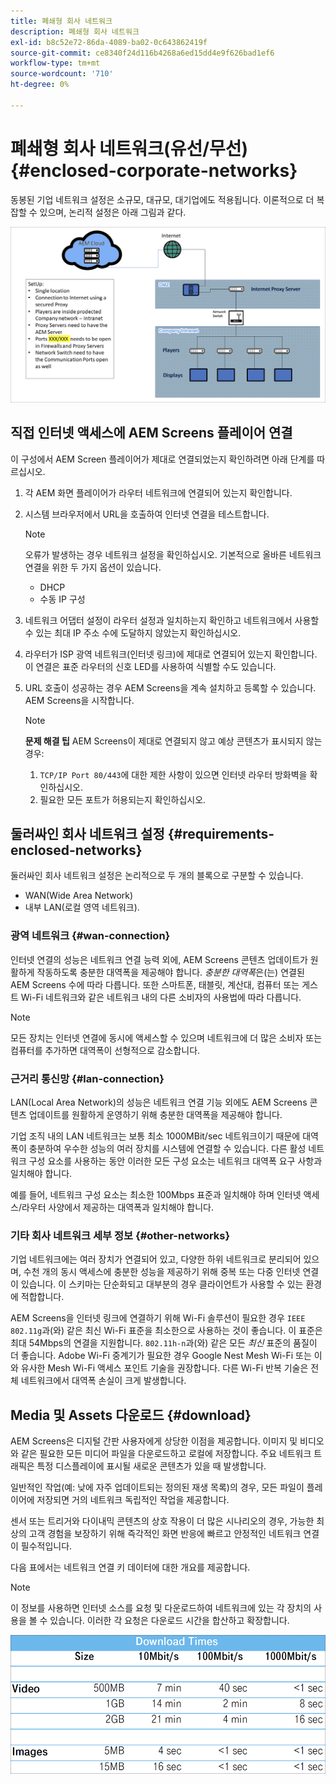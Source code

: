 ```yaml
---
title: 폐쇄형 회사 네트워크
description: 폐쇄형 회사 네트워크
exl-id: b8c52e72-86da-4089-ba02-0c643862419f
source-git-commit: ce8340f24d116b4268a6ed15dd4e9f626bad1ef6
workflow-type: tm+mt
source-wordcount: '710'
ht-degree: 0%

---
```


# 폐쇄형 회사 네트워크(유선/무선) {#enclosed-corporate-networks}

동봉된 기업 네트워크 설정은 소규모, 대규모, 대기업에도 적용됩니다. 이론적으로 더 복잡할 수 있으며, 논리적 설정은 아래 그림과 같다.

![](/help/using/assets/enclosed-network-1.png)


## 직접 인터넷 액세스에 AEM Screens 플레이어 연결

이 구성에서 AEM Screen 플레이어가 제대로 연결되었는지 확인하려면 아래 단계를 따르십시오.

1. 각 AEM 화면 플레이어가 라우터 네트워크에 연결되어 있는지 확인합니다.
1. 시스템 브라우저에서 URL을 호출하여 인터넷 연결을 테스트합니다.

   >[!NOTE]
   >오류가 발생하는 경우 네트워크 설정을 확인하십시오. 기본적으로 올바른 네트워크 연결을 위한 두 가지 옵션이 있습니다.
   >* DHCP
   >* 수동 IP 구성

1. 네트워크 어댑터 설정이 라우터 설정과 일치하는지 확인하고 네트워크에서 사용할 수 있는 최대 IP 주소 수에 도달하지 않았는지 확인하십시오.

1. 라우터가 ISP 광역 네트워크(인터넷 링크)에 제대로 연결되어 있는지 확인합니다. 이 연결은 표준 라우터의 신호 LED를 사용하여 식별할 수도 있습니다.
1. URL 호출이 성공하는 경우 AEM Screens을 계속 설치하고 등록할 수 있습니다. AEM Screens을 시작합니다.

   >[!NOTE]
   >**문제 해결 팁**
   >AEM Screens이 제대로 연결되지 않고 예상 콘텐츠가 표시되지 않는 경우:
   >
   >1. `TCP/IP Port 80/443`에 대한 제한 사항이 있으면 인터넷 라우터 방화벽을 확인하십시오.
   >1. 필요한 모든 포트가 허용되는지 확인하십시오.

## 둘러싸인 회사 네트워크 설정 {#requirements-enclosed-networks}

둘러싸인 회사 네트워크 설정은 논리적으로 두 개의 블록으로 구분할 수 있습니다.

* WAN(Wide Area Network)
* 내부 LAN(로컬 영역 네트워크).

### 광역 네트워크 {#wan-connection}

인터넷 연결의 성능은 네트워크 연결 능력 외에, AEM Screens 콘텐츠 업데이트가 원활하게 작동하도록 충분한 대역폭을 제공해야 합니다.
*충분한 대역폭*&#x200B;은(는) 연결된 AEM Screens 수에 따라 다릅니다. 또한 스마트폰, 태블릿, 계산대, 컴퓨터 또는 게스트 Wi-Fi 네트워크와 같은 네트워크 내의 다른 소비자의 사용법에 따라 다릅니다.

>[!NOTE]
>
>모든 장치는 인터넷 연결에 동시에 액세스할 수 있으며 네트워크에 더 많은 소비자 또는 컴퓨터를 추가하면 대역폭이 선형적으로 감소합니다.

### 근거리 통신망 {#lan-connection}

LAN(Local Area Network)의 성능은 네트워크 연결 기능 외에도 AEM Screens 콘텐츠 업데이트를 원활하게 운영하기 위해 충분한 대역폭을 제공해야 합니다.

기업 조직 내의 LAN 네트워크는 보통 최소 1000MBit/sec 네트워크이기 때문에 대역폭이 충분하여 우수한 성능의 여러 장치를 시스템에 연결할 수 있습니다. 다른 활성 네트워크 구성 요소를 사용하는 동안 이러한 모든 구성 요소는 네트워크 대역폭 요구 사항과 일치해야 합니다.

예를 들어, 네트워크 구성 요소는 최소한 100Mbps 표준과 일치해야 하며 인터넷 액세스/라우터 사양에서 제공하는 대역폭과 일치해야 합니다.

### 기타 회사 네트워크 세부 정보 {#other-networks}

기업 네트워크에는 여러 장치가 연결되어 있고, 다양한 하위 네트워크로 분리되어 있으며, 수천 개의 동시 액세스에 충분한 성능을 제공하기 위해 중복 또는 다중 인터넷 연결이 있습니다.
이 스키마는 단순화되고 대부분의 경우 클라이언트가 사용할 수 있는 환경에 적합합니다.

AEM Screens을 인터넷 링크에 연결하기 위해 Wi-Fi 솔루션이 필요한 경우 `IEEE 802.11g`과(와) 같은 최신 Wi-Fi 표준을 최소한으로 사용하는 것이 좋습니다. 이 표준은 최대 54Mbps의 연결을 지원합니다. `802.11h-n`과(와) 같은 모든 *최신* 표준의 품질이 더 좋습니다. Adobe Wi-Fi 중계기가 필요한 경우 Google Nest Mesh Wi-Fi 또는 이와 유사한 Mesh Wi-Fi 액세스 포인트 기술을 권장합니다.
다른 Wi-Fi 반복 기술은 전체 네트워크에서 대역폭 손실이 크게 발생합니다.

## Media 및 Assets 다운로드 {#download}

AEM Screens은 디지털 간판 사용자에게 상당한 이점을 제공합니다. 이미지 및 비디오와 같은 필요한 모든 미디어 파일을 다운로드하고 로컬에 저장합니다. 주요 네트워크 트래픽은 특정 디스플레이에 표시될 새로운 콘텐츠가 있을 때 발생합니다.

일반적인 작업(예: 낮에 자주 업데이트되는 정의된 재생 목록)의 경우, 모든 파일이 플레이어에 저장되면 거의 네트워크 독립적인 작업을 제공합니다.

센서 또는 트리거와 다이내믹 콘텐츠의 상호 작용이 더 많은 시나리오의 경우, 가능한 최상의 고객 경험을 보장하기 위해 즉각적인 화면 반응에 빠르고 안정적인 네트워크 연결이 필수적입니다.

다음 표에서는 네트워크 연결 키 데이터에 대한 개요를 제공합니다.

>[!NOTE]
>이 정보를 사용하면 인터넷 소스를 요청 및 다운로드하여 네트워크에 있는 각 장치의 사용을 볼 수 있습니다. 이러한 각 요청은 다운로드 시간을 합산하고 확장합니다.

![](/help/using/assets/enclosed-network-download.png)
